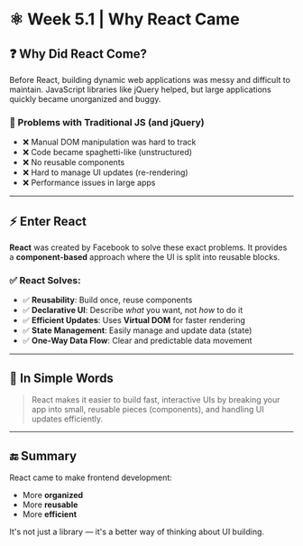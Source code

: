 # ⚛️ Week 5.1 | Why React Came

## ❓ Why Did React Come?

Before React, building dynamic web applications was messy and difficult to maintain. JavaScript libraries like jQuery helped, but large applications quickly became unorganized and buggy.

### 🚨 Problems with Traditional JS (and jQuery)

- ❌ Manual DOM manipulation was hard to track
- ❌ Code became spaghetti-like (unstructured)
- ❌ No reusable components
- ❌ Hard to manage UI updates (re-rendering)
- ❌ Performance issues in large apps

---

## ⚡ Enter React

**React** was created by Facebook to solve these exact problems. It provides a **component-based** approach where the UI is split into reusable blocks.

### ✅ React Solves:

- ✅ **Reusability**: Build once, reuse components
- ✅ **Declarative UI**: Describe *what* you want, not *how* to do it
- ✅ **Efficient Updates**: Uses **Virtual DOM** for faster rendering
- ✅ **State Management**: Easily manage and update data (state)
- ✅ **One-Way Data Flow**: Clear and predictable data movement

---

## 💬 In Simple Words

> React makes it easier to build fast, interactive UIs by breaking your app into small, reusable pieces (components), and handling UI updates efficiently.

---

## 🔚 Summary

React came to make frontend development:
- More **organized**
- More **reusable**
- More **efficient**

It's not just a library — it's a better way of thinking about UI building.

